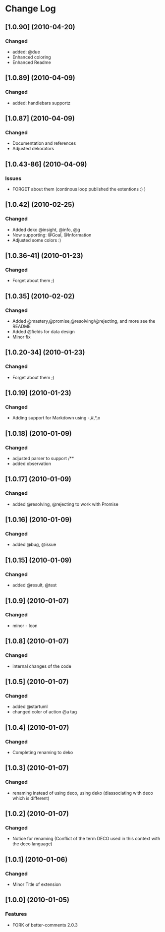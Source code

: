 # Change Log

## [1.0.90] (2010-04-20)
### Changed
* added: @due
* Enhanced coloring
* Enhanced Readme

## [1.0.89] (2010-04-09)
### Changed
* added: handlebars supportz

## [1.0.87] (2010-04-09)
### Changed
* Documentation and references
* Adjusted dekorators

## [1.0.43-86] (2010-04-09)
### Issues
* FORGET about them (continous loop published the extentions :) )

## [1.0.42] (2010-02-25)
### Changed
* Added deko @insight, @info, @g
* Now supporting: @Goal, @Information
* Adjusted some colors :)

## [1.0.36-41] (2010-01-23)
### Changed
* Forget about them ;)

## [1.0.35] (2010-02-02)
### Changed
* Added @mastery,@promise,@resolving/@rejecting, and more see the README
* Added @fields for data design
* Minor fix

## [1.0.20-34] (2010-01-23)
### Changed
* Forget about them ;)


## [1.0.19] (2010-01-23)
### Changed
* Adding support for Markdown using \-,\#,\*,o

## [1.0.18] (2010-01-09)
### Changed
* adjusted parser to support /** 
* added observation 


## [1.0.17] (2010-01-09)
### Changed
* added @resolving, @rejecting to work with Promise

## [1.0.16] (2010-01-09)
### Changed
* added @bug, @issue

## [1.0.15] (2010-01-09)
### Changed
* added @result, @test

## [1.0.9] (2010-01-07)
### Changed
* minor - Icon

## [1.0.8] (2010-01-07)
### Changed
* internal changes of the code

## [1.0.5] (2010-01-07)
### Changed
* added @startuml
* changed color of action @a tag

## [1.0.4] (2010-01-07)
### Changed
* Completing renaming  to deko

## [1.0.3] (2010-01-07)
### Changed
* renaming  instead of using deco, using deko (diassociating with deco which is different)


## [1.0.2] (2010-01-07)
### Changed
* Notice for renaming (Conflict of the term DECO used in this context with the deco language)

## [1.0.1] (2010-01-06)
### Changed
* Minor Title of extension

## [1.0.0] (2010-01-05)
### Features
* FORK of better-comments 2.0.3
